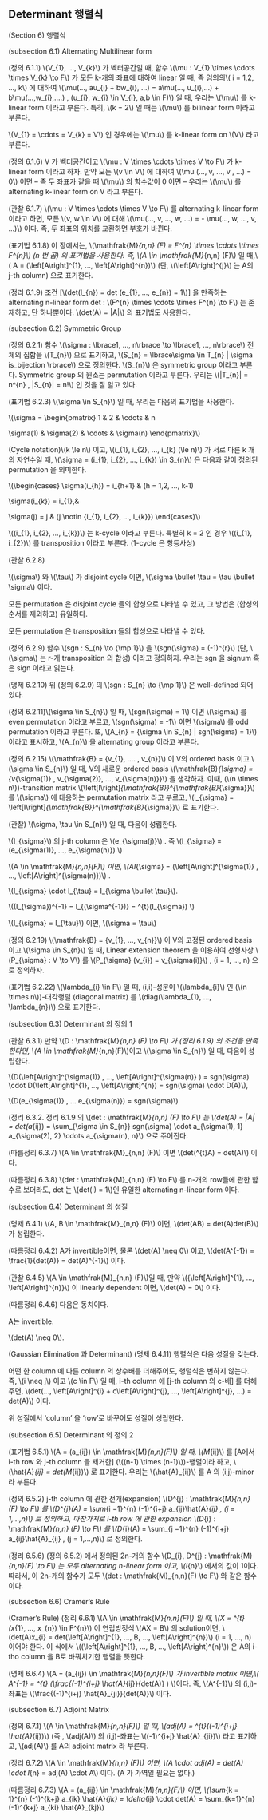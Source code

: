 Determinant 행렬식
---
(Section 6) 행렬식

(subsection 6.1) Alternating Multilinear form

(정의 6.1.1) \\(V_{1}, …, V_{k}\\) 가 벡터공간일 때, 함수 \\(\mu : V_{1} \times \cdots \times V_{k} \to F\\) 가 모든 k-개의 좌표에 대하여 linear 일 때, 즉 임의의\\( i = 1,2, …, k\\) 에 대하여 \\(\mu(…, au_{i} + bw_{i}, …) = a\mu(…, u_{i},…) + b\mu(…,w_{i},….) , (u_{i}, w_{i} \in V_{i}, a,b \in F)\\) 일 때, 우리는 \\(\mu\\) 를 k-linear form 이라고 부른다. 특히, \\(k = 2\\) 일 때는 \\(\mu\\) 를 bilinear form 이라고 부른다. 

\\(V_{1} = \cdots = V_{k} = V\\) 인 경우에는 \\(\mu\\) 를 k-linear form on \\(V\\) 라고 부른다.

(정의 6.1.6) V 가 벡터공간이고 \\(\mu : V \times \cdots \times V \to F\\) 가 k-linear form 이라고 하자. 만약 모든 \\(v \in V\\) 에 대하여 \\(\mu (…, v, …, v , …) = 0\\) 이면 – 즉 두 좌표가 같을 때 \\(\mu\\) 의 함수값이 0 이면 – 우리는 \\(\mu\\) 를 alternating k-linear form on V 라고 부른다.

(관찰 6.1.7) \\(\mu : V \times \cdots \times V \to F\\) 를 alternating k-linear form 이라고 하면, 모든 \\(v, w \in V\\) 에 대해 \\(\mu(…, v, …, w, …) = - \mu(…, w, …, v, …)\\) 이다. 즉, 두 좌표의 위치를 교환하면 부호가 바뀐다.

(표기법 6.1.8) 이 장에서는, \\(\mathfrak{M}_{n,n} (F) = F^{n} \times \cdots \times F^{n}\\) (n 번 곱) 의 표기법을 사용한다. 즉, \\(A \in \mathfrak{M}_{n,n} (F)\\) 일 때,\\( A = (\left[A\right]^{1}, …, \left[A\right]^{n})\\) (단, \\(\left[A\right]^{j}\\) 는 A의 j-th column) 으로 표기한다.

(정리 6.1.9) 조건 [\\(det(I_{n}) = det (e_{1}, …, e_{n}) = 1\\)] 을 만족하는 alternating n-linear form det : \\(F^{n} \times \cdots \times F^{n} \to F\\) 는 존재하고, 단 하나뿐이다. \\(det(A) = |A|\\) 의 표기법도 사용한다.

(subsection 6.2) Symmetric Group

(정의 6.2.1) 함수 \\(\sigma : \lbrace1, …, n\rbrace \to \lbrace1, …, n\rbrace\\) 전체의 집합을 \\(T_{n}\\) 으로 표기하고, \\(S_{n} = \lbrace\sigma \in T_{n} | \sigma is_bijection \rbrace\\) 으로 정의한다. \\(S_{n}\\) 은 symmetric group 이라고 부른다. Symmetric group 의 원소는 permutation 이라고 부른다. 우리는 \\(|T_{n}| = n^{n} , |S_{n}| = n!\\) 인 것을 잘 알고 있다.

(표기법 6.2.3) \\(\sigma \in S_{n}\\) 일 때, 우리는 다음의 표기법을 사용한다.

\\(\sigma = \begin{pmatrix} 1 & 2 & \cdots & n 



 \sigma(1) & \sigma(2) & \cdots & \sigma(n) \end{pmatrix}\\)

(Cycle notation)\\(k \le n\\) 이고, \\(i_{1}, i_{2}, …, i_{k} (\le n)\\) 가 서로 다른 k 개의 자연수일 때, \\(\sigma = (i_{1}, i_{2}, …, i_{k}) \in S_{n}\\) 은 다음과 같이 정의된 permutation 을 의미한다.

\\(\begin{cases} \sigma(i_{h}) = i_{h+1} & (h = 1,2, …, k-1) 



 \sigma(i_{k}) = i_{1},&  



 \sigma(j) = j & (j \notin {i_{1}, i_{2}, …, i_{k}}) \end{cases}\\)

\\((i_{1}, i_{2}, …, i_{k})\\) 는 k-cycle 이라고 부른다. 특별히 k = 2 인 경우 \\((i_{1}, i_{2})\\) 를 transposition 이라고 부른다. (1-cycle 은 항등사상)

(관찰 6.2.8) 

\\(\sigma\\) 와 \\(\tau\\) 가 disjoint cycle 이면, \\(\sigma \bullet \tau = \tau \bullet \sigma\\) 이다.

모든 permutation 은 disjoint cycle 들의 합성으로 나타낼 수 있고, 그 방법은 (합성의 순서를 제외하고) 유일하다.

모든 permutation 은 transposition 들의 합성으로 나타낼 수 있다.

(정의 6.2.9) 함수 \\(sgn : S_{n} \to {\mp 1}\\) 을 \\(sgn(\sigma) = (-1)^{r}\\) (단, \\(\sigma\\) 는 r-개 transposition 의 합성) 이라고 정의하자. 우리는 sgn 을 signum 혹은 sign 이라고 읽는다.

(명제 6.2.10) 위 (정의 6.2.9) 의 \\(sgn : S_{n} \to {\mp 1}\\) 은 well-defined 되어있다.

(정의 6.2.11)\\(\sigma \in S_{n}\\) 일 때, \\(sgn(\sigma) = 1\\) 이면 \\(\sigma\\) 를 even permutation 이라고 부르고, \\(sgn(\sigma) = -1\\) 이면 \\(\sigma\\) 를 odd permutation 이라고 부른다. 또, \\(A_{n} = {\sigma \in S_{n} | sgn(\sigma) = 1}\\) 이라고 표시하고, \\(A_{n}\\) 을 alternating group 이라고 부른다.

(정의 6.2.15) \\(\mathfrak{B} = {v_{1}, …. , v_{n}}\\) 이 V의 ordered basis 이고 \\(\sigma \in S_{n}\\) 일 때, V의 새로운 ordered basis \\(\mathfrak{B}_{\sigma} = {v_{\sigma(1)} , v_{\sigma(2)}, …, v_{\sigma(n)}}\\) 을 생각하자. 이때, (\\(n \times n\\))-transition matrix \\(\left[I\right]_{\mathfrak{B}}^{\mathfrak{B}_{\sigma}}\\) 를 \\(\sigma\\) 에 대응하는 permutation matrix 라고 부르고, \\(I_{\sigma} = \left[I\right]_{\mathfrak{B}}^{\mathfrak{B}_{\sigma}}\\) 로 표기한다.

(관찰) \\(\sigma, \tau \in S_{n}\\) 일 때, 다음이 성립한다.

\\(I_{\sigma}\\) 의 j-th column 은 \\(e_{\sigma(j)}\\) . 즉 \\(I_{\sigma} = (e_{\sigma(1)}, …, e_{\sigma(n)}) \\)

\\(A \in \mathfrak{M}_{n,n}(F)\\) 이면, \\(AI_{\sigma} = (\left[A\right]^{\sigma(1)} , …, \left[A\right]^{\sigma(n)})\\) .

\\(I_{\sigma} \cdot I_{\tau} = I_{\sigma \bullet \tau}\\).

\\((I_{\sigma})^{-1} = I_{(\sigma^{-1})} = ^{t}(I_{\sigma}) \\)

\\(I_{\sigma} = I_{\tau}\\) 이면, \\(\sigma = \tau\\)

(정의 6.2.19) \\(\mathfrak{B} = {v_{1}, …, v_{n}}\\) 이 V의 고정된 ordered basis 이고 \\(\sigma \in S_{n}\\) 일 때, Linear extension theorem 을 이용하여 선형사상 \\(P_{\sigma} : V \to V\\) 를 \\(P_{\sigma} (v_{i}) = v_{\sigma(i)}\\) , (i = 1, …, n) 으로 정의하자.

(표기법 6.2.22) \\(\lambda_{i} \in F\\) 일 때, (i,i)-성분이 \\(\lambda_{i}\\) 인 (\\(n \times n\\))-대각행렬 (diagonal matrix) 를 \\(diag(\lambda_{1}, …, \lambda_{n})\\) 으로 표기한다.

(subsection 6.3) Determinant 의 정의 1

(관찰 6.3.1) 만약 \\(D : \mathfrak{M}_{n,n} (F) \to F\\) 가 (정리 6.1.9) 의 조건을 만족한다면, \\(A \in \mathfrak{M}_{n,n}(F)\\)이고 \\(\sigma \in S_{n}\\) 일 때, 다음이 성립한다.

\\(D(\left[A\right]^{\sigma(1)} , …, \left[A\right]^{\sigma(n)} ) = sgn(\sigma) \cdot D(\left[A\right]^{1}, …, \left[A\right]^{n}) = sgn(\sigma) \cdot D(A)\\),

\\(D(e_{\sigma(1)} , … e_{\sigma(n)}) = sgn(\sigma)\\)

(정리 6.3.2. 정리 6.1.9 의 \\(det : \mathfrak{M}_{n,n} (F) \to F\\) 는 \\(det(A) = |A| = det(a_{ij}) = \sum_{\sigma \in S_{n}} sgn(\sigma) \cdot a_{\sigma(1), 1} a_{\sigma(2), 2} \cdots a_{\sigma(n), n}\\) 으로 주어진다.

(따름정리 6.3.7) \\(A \in \mathfrak{M}_{n,n} (F)\\) 이면 \\(det(^{t}A) = det(A)\\) 이다.

(따름정리 6.3.8) \\(det : \mathfrak{M}_{n,n} (F) \to F\\) 를 n-개의 row들에 관한 함수로 보더라도, det 는 \\(det(I) = 1\\)인 유일한 alternating n-linear form 이다.

(subsection 6.4) Determinant 의 성질

(명제 6.4.1) \\(A, B \in \mathfrak{M}_{n,n} (F)\\) 이면, \\(det(AB) = det(A)det(B)\\) 가 성립한다.

(따름정리 6.4.2) A가 invertible이면, 물론 \\(det(A) \neq 0\\) 이고, \\(det(A^{-1}) = \frac{1}{det(A)} = det(A)^{-1}\\) 이다.

(관찰 6.4.5) \\(A \in \mathfrak{M}_{n,n} (F)\\)일 때, 만약 \\({\left[A\right]^{1}, …, \left[A\right]^{n}}\\) 이 linearly dependent 이면, \\(det(A) = 0\\) 이다.

(따름정리 6.4.6) 다음은 동치이다.

 A는 invertible.

\\(det(A) \neq 0\\).

(Gaussian Elimination 과 Determinant) (명제 6.4.11) 행렬식은 다음 성질을 갖는다.

어떤 한 column 에 다른 column 의 상수배를 더해주어도, 행렬식은 변하지 않는다. 즉, \\(i \neq j\\) 이고 \\(c \in F\\) 일 때, i-th column 에 [j-th column 의 c-배] 를 더해주면,  \\(det(…, \left[A\right]^{i} + c\left[A\right]^{j}, …, \left[A\right]^{j}, …) = det(A)\\) 이다.

위 성질에서 ‘column’ 을 ‘row’로 바꾸어도 성질이 성립한다.

(subsection 6.5) Determinant 의 정의 2

(표기법 6.5.1) \\(A = (a_{ij}) \in \mathfrak{M}_{n,n}(F)\\) 일 때, \\(M_{ij}\\) 를 [A에서 i-th row 와 j-th column 을 제거한] (\\((n-1) \times (n-1)\\))-행렬이라 하고, \\(\hat{A}_{ij} = det(M_{ij})\\) 로 표기한다. 우리는 \\(\hat{A}_{ij}\\) 를 A 의 (i,j)-minor 라 부른다.

(정의 6.5.2) j-th column 에 관한 전개(expansion) \\(D^{j} : \mathfrak{M}_{n,n} (F) \to F\\) 를 \\(D^{j}(A) = \sum_{i =1}^{n} (-1)^{i+j} a_{ij}\hat{A}_{ij} , (j = 1,…,n)\\) 로 정의하고, 마찬가지로 i-th row 에 관한 expansion \\(D_{i} :  \mathfrak{M}_{n,n} (F) \to F\\) 를 \\(D_{i}(A) = \sum_{j =1}^{n} (-1)^{i+j} a_{ij}\hat{A}_{ij} , (j = 1,…,n)\\) 로 정의한다.

(정리 6.5.6) (정의 6.5.2) 에서 정의된 2n-개의 함수 \\(D_{i}, D^{j} : \mathfrak{M}_{n,n}(F) \to F\\) 는 모두 alternating n-linear form 이고, \\(I_{n}\\) 에서의 값이 1이다. 따라서, 이 2n-개의 함수가 모두 \\(det : \mathfrak{M}_{n,n}(F) \to F\\) 와 같은 함수이다.

(subsection 6.6) Cramer’s Rule

(Cramer’s Rule) (정리 6.6.1) \\(A \in \mathfrak{M}_{n,n}(F)\\) 일 때, \\(X = ^{t}(x_{1}, …, x_{n}) \in F^{n}\\) 이 연립방정식 \\(AX = B\\) 의 solution이면, \\(det(A)x_{i} = det(\left[A\right]^{1}, …, B, …, \left[A\right]^{n})\\) (i = 1, …, n) 이어야 한다. 이 식에서 \\((\left[A\right]^{1}, …, B, …, \left[A\right]^{n}\\)) 은 A의 i-tho column 을 B로 바꿔치기한 행렬을 뜻한다.

(명제 6.6.4) \\(A = (a_{ij}) \in \mathfrak{M}_{n,n}(F)\\) 가 invertible matrix 이면,\\( A^{-1} = ^{t} (\frac{(-1)^{i+j} \hat{A}_{ij}}{det(A)} ) \\)이다. 즉, \\(A^{-1}\\) 의 (i,j)-좌표는 \\(\frac{(-1)^{i+j} \hat{A}_{ji}}{det(A)}\\) 이다.

(subsection 6.7) Adjoint Matrix

(정의 6.7.1) \\(A \in \mathfrak{M}_{n,n}(F)\\) 일 때, \\(adj(A) = ^{t}((-1)^{i+j} \hat{A}_{ij})\\) (즉 , \\(adj(A)\\) 의 (i,j)-좌표는 \\((-1)^{i+j} \hat{A}_{ji})\\) 라고 표기하고, \\(adj(A)\\) 를 A의 adjoint matrix 라 부른다.

(정리 6.7.2) \\(A \in \mathfrak{M}_{n,n} (F)\\) 이면, \\(A \cdot adj(A) = det(A) \cdot I_{n} = adj(A) \cdot A\\) 이다. (A 가 가역일 필요는 없다.)

(따름정리 6.7.3) \\(A = (a_{ij}) \in \mathfrak{M}_{n,n}(F)\\) 이면, \\(\sum_{k = 1}^{n} (-1)^{k+j} a_{ik} \hat{A}_{jk} = \delta_{ij} \cdot det(A) = \sum_{k=1}^{n} (-1)^{k+j} a_{ki} \hat{A}_{kj}\\)

